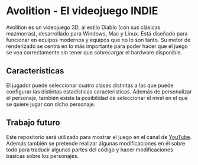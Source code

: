 # Avolition - El videojuego INDIE

Avolition es un videojuego 3D, al estilo Diablo (con sus clásicas mazmorras), desarrollado para Windows, Mac y Linux. Está diseñado para funcionar en equipos modernos y equipos que no lo son tanto. Su motor de renderizado se centra en lo más importante para poder hacer que el juego se vea correctamente sin tener que sobrecargar el hardware disponible.

## Características

El jugador puede seleccionar cuatro clases distintas a las que puede configurar las distintas estadísticas características. Además de personalizar el personaje, también existe la posibilidad de seleccionar el nivel en el que se quiere jugar con dicho personaje.

## Trabajo futuro

Este repositorio será utilizado para mostrar el juego en el canal de [YouTube](http://youtube.com/user/ivantraceur8). Además también se pretende realizar algunas modificaciones en él sobre todo para traducir algunas partes del código y hacer modificaciones básicas sobre los personajes.
